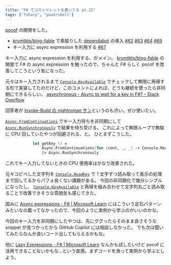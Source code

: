 ```yaml
---
title: "F# でコマンドレットを書いてる pt.22"
tags: ["fsharp", "powershell"]
---
```


[pocof](https://github.com/krymtkts/pocof) の開発をした。

- [krymtkts/blog-fable](https://github.com/krymtkts/blog-fable) で素振りした [dependabot](/posts/2023-10-29-rebuild-blog-with-fable-pt19.html) の導入 [#62](https://github.com/krymtkts/pocof/pull/62) [#63](https://github.com/krymtkts/pocof/pull/63) [#64](https://github.com/krymtkts/pocof/pull/64) [#69](https://github.com/krymtkts/pocof/pull/69)
- キー入力に async expression を利用する [#67](https://github.com/krymtkts/pocof/pull/67)

キー入力に async expression を利用する、がメイン。
[krymtkts/blog-fable](https://github.com/krymtkts/blog-fable) の開発で F# の async expression を触ったので、ちゃんと F# らしく pocof を改善してこうという気になった。

元々はキー入力されるまで [`Console.KeyAvailable`](https://learn.microsoft.com/ja-jp/dotnet/api/system.console.keyavailable?view=net-7.0) でチェックして無限に再帰する形で実装してたのだけど、このコメントによれば、どうも継続を使ったら非同期にできるらしい。
[asynchronous - Async to wait for a key in F#? - Stack Overflow](https://stackoverflow.com/questions/56398388/async-to-wait-for-a-key-in-f)

回答者が [Invoke-Build の nightroman サン](https://github.com/nightroman/Invoke-Build)というのも渋い。ぜひ使いたい。

[`Async.FromContinuations`](https://fsharp.github.io/fsharp-core-docs/reference/fsharp-control-fsharpasync.html#FromContinuations) でキー入力待ちを非同期にして [`Async.RunSynchronously`](https://fsharp.github.io/fsharp-core-docs/reference/fsharp-control-fsharpasync.html#RunSynchronously) で結果を待ち受ける。
これによって無限ループで無駄に CPU 回していたやつが回避される、と。
ひとまずこうした。

```fsharp
            let getKey () =
                Async.FromContinuations(fun (cont, _, _) -> Console.ReadKey true |> cont)
                |> Async.RunSynchronously
```

これでキー入力してないときの CPU 使用率はかなり改善された。

元々コピペした文字列を [`Console.ReadKey`](https://learn.microsoft.com/ja-jp/dotnet/api/system.console.readkey?view=net-7.0) で 1 文字ずつ読み取って表示の処理まで回してるからパフォ良くない課題がある。
今回の非同期化で幾分シンプルになったし、 [`Console.KeyAvailable`](https://learn.microsoft.com/ja-jp/dotnet/api/system.console.keyavailable?view=net-7.0) と再帰を組み合わせて文字列丸ごと読み取ることで改善できそうな雰囲気も感じてきた。

因みに [Async expressions - F# | Microsoft Learn](https://learn.microsoft.com/en-us/dotnet/fsharp/language-reference/async-expressions) にはこういう定石パターンみたいなの載ってなかったので、今回のように実例から学ぶのがいいのかな。

今回のキー入力を非同期にしたやつは、先にググったらそのまま良さそうな snippet が見つかったから GitHub Copilot には相談しなかった。
でも次は聞いてみたらなんか良いコード出してもらえるかもな。

他に [Lazy Expressions - F# | Microsoft Learn](https://learn.microsoft.com/en-us/dotnet/fsharp/language-reference/lazy-expressions) なんかも試したいけど pocof に活用できることないかもな...という直感。まずコードを漁って実例から学ぶとしよう。
